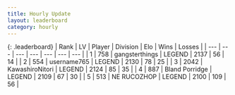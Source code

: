 ```yaml
---
title: Hourly Update
layout: leaderboard
category: hourly
---
```


{: .leaderboard}
| Rank | LV | Player | Division | Elo | Wins | Losses |
| --- | --- | --- | --- | --- | --- | --- |
| <span data-change="0">1</span> | 758 | <span title="ID: 92077">gangsterthings</span> | LEGEND | <span data-change="0">2137</span> | <span data-change="0">56</span> | <span data-change="0">14</span> |
| <span data-change="0">2</span> | 554 | <span title="ID: 188640">username765</span> | LEGEND | <span data-change="0">2130</span> | <span data-change="0">78</span> | <span data-change="0">25</span> |
| <span data-change="0">3</span> | 2042 | <span title="ID: 164871">KawashiroNitori</span> | LEGEND | <span data-change="0">2124</span> | <span data-change="0">85</span> | <span data-change="0">35</span> |
| <span data-change="1">4</span> | 887 | <span title="ID: 466895">Bland Porridge</span> | LEGEND | <span data-change="0">2109</span> | <span data-change="0">67</span> | <span data-change="0">30</span> |
| <span data-change="-1">5</span> | 513 | <span title="ID: 335720">NE RUCOZHOP</span> | LEGEND | <span data-change="-11">2100</span> | <span data-change="0">109</span> | <span data-change="1">56</span> |